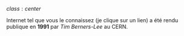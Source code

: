 $class: center$

Internet tel que vous le connaissez (je clique sur un lien) a été rendu publique en **1991** par *Tim Berners-Lee* au CERN.
